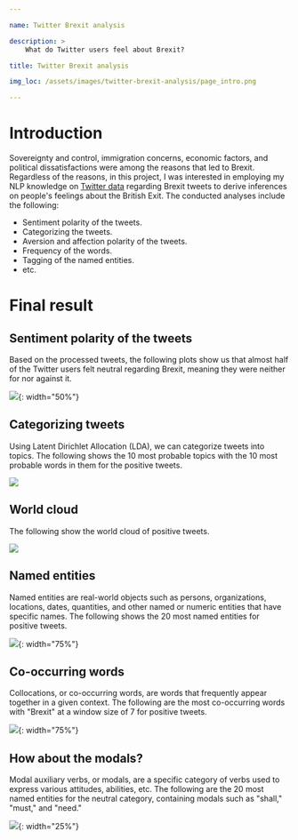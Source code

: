 ```yaml
---

name: Twitter Brexit analysis

description: >
    What do Twitter users feel about Brexit?

title: Twitter Brexit analysis

img_loc: /assets/images/twitter-brexit-analysis/page_intro.png

---
```


# Introduction

Sovereignty and control, immigration concerns, economic factors, and
political dissatisfactions were among the reasons that led to Brexit.
Regardless of the reasons, in this project, I was interested in
employing my NLP knowledge on <a
href="https://www.kaggle.com/natmonkey/brexit-data-project-bdd"
target="_blank">Twitter data</a> regarding Brexit tweets to derive
inferences on people's feelings about the British Exit. The conducted
analyses include the following:

- Sentiment polarity of the tweets.
- Categorizing the tweets.
- Aversion and affection polarity of the tweets.
- Frequency of the words.
- Tagging of the named entities.
- etc.

# Final result

## Sentiment polarity of the tweets

Based on the processed tweets, the following plots show us that almost
half of the Twitter users felt neutral regarding Brexit, meaning they
were neither for nor against it.

![](/assets/images/twitter-brexit-analysis/1.pie.png){: width="50%"}



## Categorizing tweets

Using Latent Dirichlet Allocation (LDA), we can categorize tweets into
topics. The following shows the 10 most probable topics with the 10
most probable words in them for the positive tweets.

![](/assets/images/twitter-brexit-analysis/2.lda.png)

## World cloud

The following show the world cloud of positive tweets.

![](/assets/images/twitter-brexit-analysis/3.pos.unpreproc.png)

## Named entities

Named entities are real-world objects such as persons, organizations,
locations, dates, quantities, and other named or numeric entities that
have specific names. The following shows the 20 most named entities
for positive tweets.

![](/assets/images/twitter-brexit-analysis/4.plot.pos.png){: width="75%"}


## Co-occurring words

Collocations, or co-occurring words, are words that frequently appear
together in a given context. The following are the most co-occurring
words with "Brexit" at a window size of 7 for positive tweets.

![](/assets/images/twitter-brexit-analysis/5.pos.png){: width="75%"}

## How about the modals?

Modal auxiliary verbs, or modals, are a specific category of verbs
used to express various attitudes, abilities, etc. The following are
the 20 most named entities for the neutral category, containing modals
such as "shall," "must," and "need."

![](/assets/images/twitter-brexit-analysis/6.modal.png){: width="25%"}
